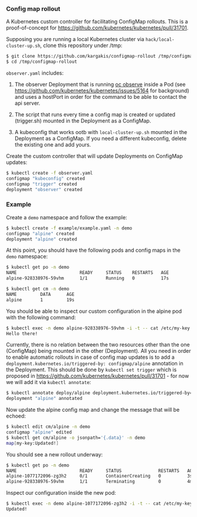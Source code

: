 ### Config map rollout

A Kubernetes custom controller for facilitating ConfigMap rollouts. This is a proof-of-concept for https://github.com/kubernetes/kubernetes/pull/31701.

Supposing you are running a local Kubernetes cluster via `hack/local-cluster-up.sh`, clone this repository under /tmp:
```sh
$ git clone https://github.com/kargakis/configmap-rollout /tmp/configmap-rollout
$ cd /tmp/configmap-rollout
```

`observer.yaml` includes:

1) The observer Deployment that is running [oc observe](https://github.com/openshift/origin/blob/master/images/observe/Dockerfile) inside a Pod (see https://github.com/kubernetes/kubernetes/issues/5164 for background) and uses a hostPort in order for the command to be able to contact the api server.

2) The script that runs every time a config map is created or updated (trigger.sh) mounted in the Deployment as a ConfigMap.

3) A kubeconfig that works ootb with `local-cluster-up.sh` mounted in the Deployment as a ConfigMap. If you need a different kubeconfig, delete the existing one and add yours.

Create the custom controller that will update Deployments on ConfigMap updates:
```sh
$ kubectl create -f observer.yaml
configmap "kubeconfig" created
configmap "trigger" created
deployment "observer" created
```


### Example

Create a `demo` namespace and follow the example:

```sh
$ kubectl create -f example/example.yaml -n demo
configmap "alpine" created
deployment "alpine" created
```

At this point, you should have the following pods and config maps in the `demo` namespace:
```sh
$ kubectl get po -n demo
NAME                        READY     STATUS    RESTARTS   AGE
alpine-928338976-59vhm      1/1       Running   0          17s
```
```sh
$ kubectl get cm -n demo
NAME         DATA      AGE
alpine       1         19s
```

You should be able to inspect our custom configuration in the alpine pod with the following command:
```sh
$ kubectl exec -n demo alpine-928338976-59vhm -i -t -- cat /etc/my-key
Hello there!
```

Currently, there is no relation between the two resources other than the one (ConfigMap) being mounted in the other (Deployment). All you need in order to enable automatic rollouts in case of config map updates is to add a `deployment.kubernetes.io/triggered-by: configmap/alpine` annotation in the Deployment. This should be done by `kubectl set trigger` which is proposed in https://github.com/kubernetes/kubernetes/pull/31701 - for now we will add it via `kubectl annotate`:
```sh
$ kubectl annotate deploy/alpine deployment.kubernetes.io/triggered-by=configmap/alpine -n demo
deployment "alpine" annotated
```

Now update the alpine config map and change the message that will be echoed:
```sh
$ kubectl edit cm/alpine -n demo
configmap "alpine" edited
$ kubectl get cm/alpine -o jsonpath='{.data}' -n demo
map[my-key:Updated!]
```

You should see a new rollout underway:
```sh
$ kubectl get po -n demo
NAME                        READY     STATUS              RESTARTS   AGE
alpine-1077172096-zg3h2     0/1       ContainerCreating   0          3s
alpine-928338976-59vhm      1/1       Terminating         0          4m
```

Inspect our configuration inside the new pod:
```sh
$ kubectl exec -n demo alpine-1077172096-zg3h2 -i -t -- cat /etc/my-key
Updated!
```